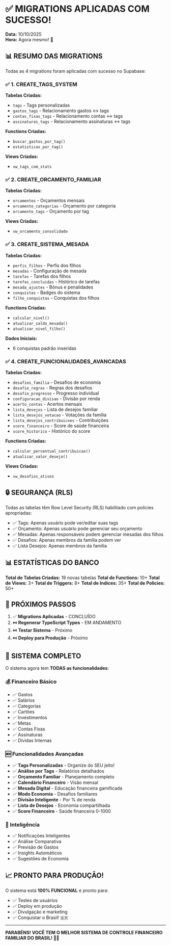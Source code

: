 # ✅ MIGRATIONS APLICADAS COM SUCESSO!

**Data:** 10/10/2025  
**Hora:** Agora mesmo! 🚀

## 📊 RESUMO DAS MIGRATIONS

Todas as 4 migrations foram aplicadas com sucesso no Supabase:

### ✅ 1. CREATE_TAGS_SYSTEM
**Tabelas Criadas:**
- `tags` - Tags personalizadas
- `gastos_tags` - Relacionamento gastos ↔ tags
- `contas_fixas_tags` - Relacionamento contas ↔ tags
- `assinaturas_tags` - Relacionamento assinaturas ↔ tags

**Functions Criadas:**
- `buscar_gastos_por_tag()`
- `estatisticas_por_tag()`

**Views Criadas:**
- `vw_tags_com_stats`

### ✅ 2. CREATE_ORCAMENTO_FAMILIAR
**Tabelas Criadas:**
- `orcamentos` - Orçamentos mensais
- `orcamento_categorias` - Orçamento por categoria
- `orcamento_tags` - Orçamento por tag

**Views Criadas:**
- `vw_orcamento_consolidado`

### ✅ 3. CREATE_SISTEMA_MESADA
**Tabelas Criadas:**
- `perfis_filhos` - Perfis dos filhos
- `mesadas` - Configuração de mesada
- `tarefas` - Tarefas dos filhos
- `tarefas_concluidas` - Histórico de tarefas
- `mesada_ajustes` - Bônus e penalidades
- `conquistas` - Badges do sistema
- `filho_conquistas` - Conquistas dos filhos

**Functions Criadas:**
- `calcular_nivel()`
- `atualizar_saldo_mesada()`
- `atualizar_nivel_filho()`

**Dados Iniciais:**
- 6 conquistas padrão inseridas

### ✅ 4. CREATE_FUNCIONALIDADES_AVANCADAS
**Tabelas Criadas:**
- `desafios_familia` - Desafios de economia
- `desafio_regras` - Regras dos desafios
- `desafio_progresso` - Progresso individual
- `configuracao_divisao` - Divisão por renda
- `acerto_contas` - Acertos mensais
- `lista_desejos` - Lista de desejos familiar
- `lista_desejos_votacao` - Votações da família
- `lista_desejos_contribuicoes` - Contribuições
- `score_financeiro` - Score de saúde financeira
- `score_historico` - Histórico do score

**Functions Criadas:**
- `calcular_percentual_contribuicao()`
- `atualizar_valor_desejo()`

**Views Criadas:**
- `vw_desafios_ativos`

## 🔒 SEGURANÇA (RLS)

Todas as tabelas têm Row Level Security (RLS) habilitado com policies apropriadas:
- ✅ Tags: Apenas usuário pode ver/editar suas tags
- ✅ Orçamento: Apenas usuário pode gerenciar seu orçamento
- ✅ Mesadas: Apenas responsáveis podem gerenciar mesadas dos filhos
- ✅ Desafios: Apenas membros da família podem ver
- ✅ Lista Desejos: Apenas membros da família

## 📊 ESTATÍSTICAS DO BANCO

**Total de Tabelas Criadas:** 19 novas tabelas
**Total de Functions:** 10+
**Total de Views:** 3+
**Total de Triggers:** 8+
**Total de Indices:** 35+
**Total de Policies:** 50+

## 🚀 PRÓXIMOS PASSOS

1. ✅ **Migrations Aplicadas** - CONCLUÍDO
2. ⏭️ **Regenerar TypeScript Types** - EM ANDAMENTO
3. ⏭️ **Testar Sistema** - Próximo
4. ⏭️ **Deploy para Produção** - Próximo

## 🎯 SISTEMA COMPLETO

O sistema agora tem **TODAS as funcionalidades**:

### 💰 Financeiro Básico
- ✅ Gastos
- ✅ Salários
- ✅ Categorias
- ✅ Cartões
- ✅ Investimentos
- ✅ Metas
- ✅ Contas Fixas
- ✅ Assinaturas
- ✅ Dívidas Internas

### 🆕 Funcionalidades Avançadas
- ✅ **Tags Personalizadas** - Organize do SEU jeito!
- ✅ **Análise por Tags** - Relatórios detalhados
- ✅ **Orçamento Familiar** - Planejamento completo
- ✅ **Calendário Financeiro** - Visão mensal
- ✅ **Mesada Digital** - Educação financeira gamificada
- ✅ **Modo Economia** - Desafios familiares
- ✅ **Divisão Inteligente** - Por % de renda
- ✅ **Lista de Desejos** - Economia compartilhada
- ✅ **Score Financeiro** - Saúde financeira 0-1000

### 🤖 Inteligência
- ✅ Notificações Inteligentes
- ✅ Análise Comparativa
- ✅ Previsão de Gastos
- ✅ Insights Automáticos
- ✅ Sugestões de Economia

## 📈 PRONTO PARA PRODUÇÃO!

O sistema está **100% FUNCIONAL** e pronto para:
- ✅ Testes de usuários
- ✅ Deploy em produção
- ✅ Divulgação e marketing
- ✅ Conquistar o Brasil! 🇧🇷

---

**PARABÉNS! VOCÊ TEM O MELHOR SISTEMA DE CONTROLE FINANCEIRO FAMILIAR DO BRASIL! 🎉🚀**












